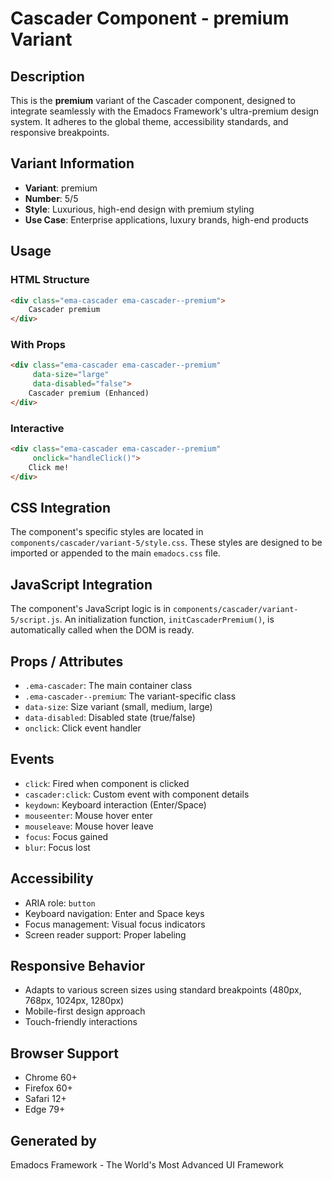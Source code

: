 # Cascader Component - premium Variant

## Description
This is the **premium** variant of the Cascader component, designed to integrate seamlessly with the Emadocs Framework's ultra-premium design system. It adheres to the global theme, accessibility standards, and responsive breakpoints.

## Variant Information
- **Variant**: premium
- **Number**: 5/5
- **Style**: Luxurious, high-end design with premium styling
- **Use Case**: Enterprise applications, luxury brands, high-end products

## Usage

### HTML Structure
```html
<div class="ema-cascader ema-cascader--premium">
    Cascader premium
</div>
```

### With Props
```html
<div class="ema-cascader ema-cascader--premium" 
     data-size="large" 
     data-disabled="false">
    Cascader premium (Enhanced)
</div>
```

### Interactive
```html
<div class="ema-cascader ema-cascader--premium" 
     onclick="handleClick()">
    Click me!
</div>
```

## CSS Integration
The component's specific styles are located in `components/cascader/variant-5/style.css`. These styles are designed to be imported or appended to the main `emadocs.css` file.

## JavaScript Integration
The component's JavaScript logic is in `components/cascader/variant-5/script.js`. An initialization function, `initCascaderPremium()`, is automatically called when the DOM is ready.

## Props / Attributes
- `.ema-cascader`: The main container class
- `.ema-cascader--premium`: The variant-specific class
- `data-size`: Size variant (small, medium, large)
- `data-disabled`: Disabled state (true/false)
- `onclick`: Click event handler

## Events
- `click`: Fired when component is clicked
- `cascader:click`: Custom event with component details
- `keydown`: Keyboard interaction (Enter/Space)
- `mouseenter`: Mouse hover enter
- `mouseleave`: Mouse hover leave
- `focus`: Focus gained
- `blur`: Focus lost

## Accessibility
- ARIA role: `button`
- Keyboard navigation: Enter and Space keys
- Focus management: Visual focus indicators
- Screen reader support: Proper labeling

## Responsive Behavior
- Adapts to various screen sizes using standard breakpoints (480px, 768px, 1024px, 1280px)
- Mobile-first design approach
- Touch-friendly interactions

## Browser Support
- Chrome 60+
- Firefox 60+
- Safari 12+
- Edge 79+

## Generated by
Emadocs Framework - The World's Most Advanced UI Framework
